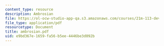 ```yaml
---
content_type: resource
description: Ambrosian
file: https://ol-ocw-studio-app-qa.s3.amazonaws.com/courses/21m-113-developing-musical-structures-fall-2002/e9bd367e1659fa56b5ee4446be3d092b_ambrosian.pdf
file_type: application/pdf
resourcetype: Document
title: ambrosian.pdf
uid: e9bd367e-1659-fa56-b5ee-4446be3d092b
---
```

